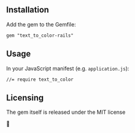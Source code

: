 ## Installation

Add the gem to the Gemfile:

    gem "text_to_color-rails"    

## Usage

In your JavaScript manifest (e.g. `application.js`):

    //= require text_to_color


## Licensing


The gem itself is released under the MIT license

:pray:
